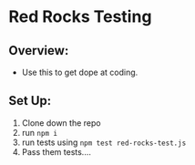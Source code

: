 # Red Rocks Testing 

## Overview:
- Use this to get dope at coding. 

## Set Up:
1. Clone down the repo 
2. run `npm i`
3. run tests using `npm test red-rocks-test.js`
4. Pass them tests....